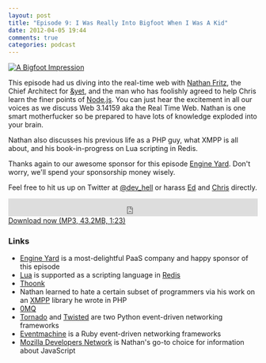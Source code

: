 ```yaml
---
layout: post
title: "Episode 9: I Was Really Into Bigfoot When I Was A Kid"
date: 2012-04-05 19:44
comments: true
categories: podcast
---
```


[![A Bigfoot Impression](http://farm7.staticflickr.com/6150/6033510293_1a24368cae_z.jpg)](http://www.flickr.com/photos/auvet/6033510293/ "A Bigfoot Impression by Jimmy Emerson")

This episode had us diving into the real-time web with
[Nathan Fritz](https://github.com/fritzy), the Chief Architect for
[&yet](http://andyet.net), and the man who has foolishly agreed to help Chris
learn the finer points of [Node.js](http://nodejs.org). You can just hear the
excitement in all our voices as we discuss Web 3.14159 aka the Real Time Web.
Nathan is one smart motherfucker so be prepared to have lots of knowledge
exploded into your brain.

Nathan also discusses his previous life as a PHP guy, what XMPP is all about,
and his book-in-progress on Lua scripting in Redis.

Thanks again to our awesome sponsor for this episode
[Engine Yard](http://engineyard.com). Don't worry, we'll spend your sponsorship
money wisely.

Feel free to hit us up on Twitter at [@dev_hell](https://twitter.com/dev_hell)
or harass [Ed](https://twitter.com/funkatron) and
[Chris](https://twitter.com/grmpyprogrammer) directly.

<iframe frameborder="0" height="36px" scrolling="no" seamless src="https://simplecast.com/e/35266?style=dark" width="100%"></iframe>
<a href="http://audio.simplecast.com/35266.mp3" rel="enclosure">Download now (MP3, 43.2MB, 1:23)</a>

### Links

* [Engine Yard](http://engineyard.com) is a most-delightful PaaS company and happy sponsor of this episode
* [Lua](http://lua.org) is supported as a scripting language in [Redis](http://redis.io)
* [Thoonk](http://andyet.net/blog/2011/nov/18/realtime-web-app-architecture-with-thoonk-a-series/)
* Nathan learned to hate a certain subset of programmers via his work on an [XMPP](http://xmpp.net) library he wrote in PHP
* [0MQ](http://www.zeromq.org)
* [Tornado](http://tornadoweb.org) and [Twisted](http://twistedmatrix.com) are two Python event-driven networking frameworks
* [Eventmachine](https://github.com/eventmachine/eventmachine) is a Ruby event-driven networking frameworks
* [Mozilla Developers Network](https://developer.mozilla.org/en-US/) is Nathan's go-to choice for information about JavaScript
